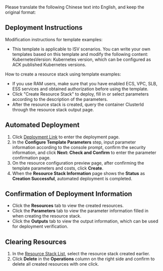 Please translate the following Chinese text into English, and keep the original format:
## Deployment Instructions
Modification instructions for template examples:
- This template is applicable to ISV scenarios. You can write your own templates based on this template and modify the following content: KubernetesVersion: Kubernetes version, which can be configured as ACK published Kubernetes versions.

How to create a resource stack using template examples:
- If you use RAM users, make sure that you have enabled ECS, VPC, SLB, ESS services and obtained authorization before using the template.
- Click "Create Resource Stack" to deploy, fill in or select parameters according to the description of the parameters.
- After the resource stack is created, query the container ClusterId through the resource stack output page.

## Automated Deployment
1. Click [Deployment Link](https://ros.console.aliyun.com/region/stacks/create?templateUrl=https://ros-public-templates.oss-cn-hangzhou.aliyuncs.com/ros-templates/examples/isv/existing-vpc-ack.yml&hideStepRow=true&hideStackConfig=true&pageTitle=&isSimplified=true&balanceIntercept=true) to enter the deployment page.
2. In the **Configure Template Parameters** step, input parameter information according to the console prompt, confirm the security information, and click **Next: Check and Confirm** to enter the parameter confirmation page.
3. On the resource configuration preview page, after confirming the template parameters and costs, click **Create**.
4. When the **Resource Stack Information** page shows the **Status** as **Creation Successful**, automated deployment is completed.

## Confirmation of Deployment Information
- Click the **Resources** tab to view the created resources.
- Click the **Parameters** tab to view the parameter information filled in when creating the resource stack.
- Click the **Outputs** tab to view the output information, which can be used for deployment verification.

## Clearing Resources
1. In the [Resource Stack List](https://ros.console.aliyun.com/region/stacks), select the resource stack created earlier.
2. Click **Delete** in the **Operations** column on the right side and confirm to delete all created resources with one click. 